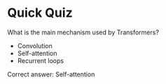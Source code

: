# Quick Quiz

What is the main mechanism used by Transformers?
- Convolution
- Self-attention
- Recurrent loops

Correct answer: Self-attention
